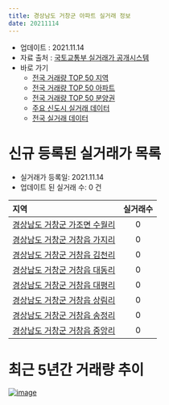 ```yaml
---
title: 경상남도 거창군 아파트 실거래 정보
date: 20211114
---
```


* 업데이트 : 2021.11.14
* 자료 출처 : [국토교통부 실거래가 공개시스템](http://rt.molit.go.kr)
* 바로 가기
    * [전국 거래량 TOP 50 지역](https://apt-info.github.io/apt-trade-info/tr)
    * [전국 거래량 TOP 50 아파트](https://apt-info.github.io/apt-trade-info/ta)
    * [전국 거래량 TOP 50 분양권](https://apt-info.github.io/apt-trade-info/tb)
    * [주요 신도시 실거래 데이터](https://apt-info.github.io/apt-trade-info/newtown)
    * [전국 실거래 데이터](https://apt-info.github.io/apt-trade-info/all)



<script async src="https://pagead2.googlesyndication.com/pagead/js/adsbygoogle.js"></script>
<!-- 기본광고 -->
<ins class="adsbygoogle"
     style="display:block"
     data-ad-client="ca-pub-1142216861245946"
     data-ad-slot="4805727019"
     data-ad-format="auto"
     data-full-width-responsive="true"></ins>
<script>
     (adsbygoogle = window.adsbygoogle || []).push({});
</script>


# 신규 등록된 실거래가 목록

* 실거래가 등록일: 2021.11.14
* 업데이트 된 실거래 수: 0 건


|지역|실거래수|
|:---|:---:|
|[경상남도 거창군 가조면 수월리](https://apt-info.github.io/apt-trade-info/r2816)|0|
|[경상남도 거창군 거창읍 가지리](https://apt-info.github.io/apt-trade-info/r2814)|0|
|[경상남도 거창군 거창읍 김천리](https://apt-info.github.io/apt-trade-info/r2813)|0|
|[경상남도 거창군 거창읍 대동리](https://apt-info.github.io/apt-trade-info/r2812)|0|
|[경상남도 거창군 거창읍 대평리](https://apt-info.github.io/apt-trade-info/r2815)|0|
|[경상남도 거창군 거창읍 상림리](https://apt-info.github.io/apt-trade-info/r2810)|0|
|[경상남도 거창군 거창읍 송정리](https://apt-info.github.io/apt-trade-info/r3262)|0|
|[경상남도 거창군 거창읍 중앙리](https://apt-info.github.io/apt-trade-info/r2811)|0|



<script async src="https://pagead2.googlesyndication.com/pagead/js/adsbygoogle.js"></script>
<!-- 기본광고 -->
<ins class="adsbygoogle"
     style="display:block"
     data-ad-client="ca-pub-1142216861245946"
     data-ad-slot="4805727019"
     data-ad-format="auto"
     data-full-width-responsive="true"></ins>
<script>
     (adsbygoogle = window.adsbygoogle || []).push({});
</script>


# 최근 5년간 거래량 추이


<div style="width:100%;">
    <canvas id="deal_progress" height="200"></canvas>
</div>

<script>
new Chart(document.getElementById("deal_progress"), {
    type: 'line',
    data: {
        labels: ['16.01','16.02','16.03','16.04','16.05','16.06','16.07','16.08','16.09','16.10','16.11','16.12','17.01','17.02','17.03','17.04','17.05','17.06','17.07','17.08','17.09','17.10','17.11','17.12','18.01','18.02','18.03','18.04','18.05','18.06','18.07','18.08','18.09','18.10','18.11','18.12','19.01','19.02','19.03','19.04','19.05','19.06','19.07','19.08','19.09','19.10','19.11','19.12','20.01','20.02','20.03','20.04','20.05','20.06','20.07','20.08','20.09','20.10','20.11','20.12','21.01','21.02','21.03','21.04','21.05','21.06','21.07','21.08','21.09','21.10','21.11'],
        datasets: [{
            label: '매매/분양권',
            data: [75,86,146,91,98,75,61,50,60,45,35,57,33,36,46,33,50,37,37,48,40,53,85,73,72,63,59,61,33,32,30,38,38,32,24,25,47,45,44,50,40,41,35,40,35,59,53,43,56,55,26,44,31,40,27,39,34,40,47,42,47,30,54,43,50,121,105,48,46,47,13],
            borderColor: "rgba(66, 133, 243, 1)",
            backgroundColor: "rgba(66, 133, 243, 0.05)",
            borderWidth: 1,
            pointRadius: 0,
            fill: false,
            lineTension: 0
        },{
            label: '전/월세',
            data: [13,13,11,17,19,15,20,7,13,11,8,10,12,13,8,11,5,6,9,7,9,5,10,24,27,26,27,13,19,13,8,11,13,13,6,10,18,11,8,10,10,16,11,6,7,14,7,9,11,11,5,11,6,8,6,5,5,5,9,9,5,15,7,8,8,3,12,5,3,4,4],
            borderColor: "rgba(255, 90, 0, 1)",
            backgroundColor: "rgba(255, 90, 0, 0.05)",
            borderWidth: 1,
            pointRadius: 0,
            fill: false,
            lineTension: 0
        },{
            label: '합계',
            data: [88,99,157,108,117,90,81,57,73,56,43,67,45,49,54,44,55,43,46,55,49,58,95,97,99,89,86,74,52,45,38,49,51,45,30,35,65,56,52,60,50,57,46,46,42,73,60,52,67,66,31,55,37,48,33,44,39,45,56,51,52,45,61,51,58,124,117,53,49,51,17],
            borderColor: "rgba(0, 0, 0, 1)",
            backgroundColor: "rgba(0, 0, 0, 0.03)",
            borderWidth: 0.1,
            pointRadius: 0,
            fill: true,
            lineTension: 0
        }
        ]
    },
    options: {
        responsive: true,
        title: {
            display: false
        },
        tooltips: {
            mode: 'index',
            intersect: false
        },
        hover: {
            mode: 'nearest',
            intersect: true
        },
        scales: {
            xAxes: [{
                display: true,
                scaleLabel: {
                    display: true,
                    labelString: '년/월'
                }
            }],
            yAxes: [{
                display: true,
                ticks: {
                    suggestedMin: 0,
                },
                scaleLabel: {
                    display: true,
                    labelString: '실거래 수'
                }
            }]
        }
    }
});

</script>


[![image](https://apt-info.github.io/images/2020-01-03-apt-trade-info/1024x500.png)](https://play.google.com/store/apps/details?id=com.aptinfo.apttradeinfo)

